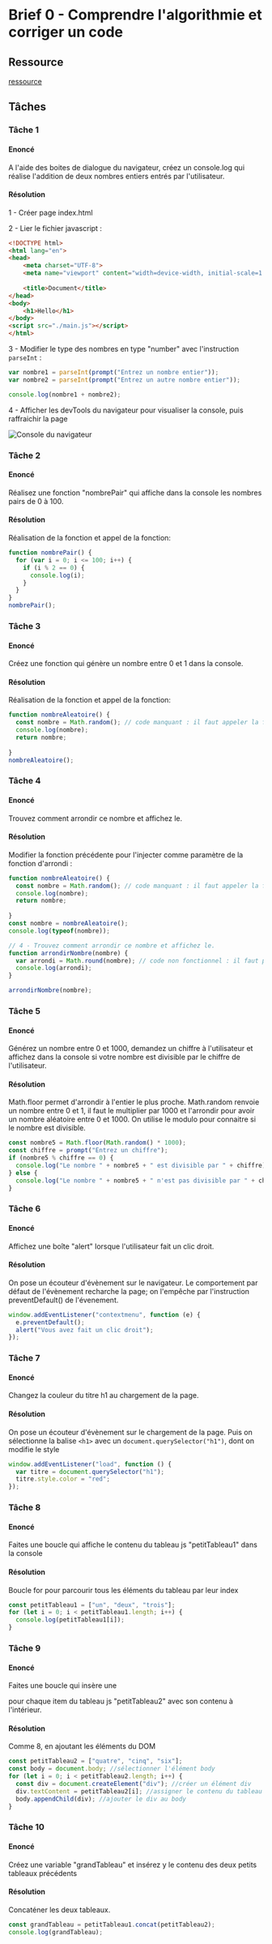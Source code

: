 # Brief 0 - Comprendre l'algorithmie et corriger un code

## Ressource
[ressource](https://github.com/MessaliHadj/cdaMaif)

## Tâches

### Tâche 1 

#### Enoncé
A l'aide des boites de dialogue du navigateur, créez un console.log qui réalise l'addition de deux nombres entiers entrés par l'utilisateur.

#### Résolution
1 - Créer page index.html

2 - Lier le fichier javascript : 
```html
<!DOCTYPE html>
<html lang="en">
<head>
    <meta charset="UTF-8">
    <meta name="viewport" content="width=device-width, initial-scale=1.0">
    
    <title>Document</title>
</head>
<body>
    <h1>Hello</h1>
</body>
<script src="./main.js"></script>
</html>
```

3 - Modifier le type des nombres en type "number" avec l'instruction `parseInt` :

```js
var nombre1 = parseInt(prompt("Entrez un nombre entier"));
var nombre2 = parseInt(prompt("Entrez un autre nombre entier"));

console.log(nombre1 + nombre2);
```
4 - Afficher les devTools du navigateur pour visualiser la console, puis raffraichir la page

![Console du navigateur](img/console01.png "Résultat dans la console du navigateur")

### Tâche 2 

#### Enoncé
Réalisez une fonction "nombrePair" qui affiche dans la console les nombres pairs de 0 à 100.

#### Résolution
Réalisation de la fonction et appel de la fonction:

```js
function nombrePair() {
  for (var i = 0; i <= 100; i++) {
    if (i % 2 == 0) {
      console.log(i);
    }
  }
}
nombrePair();
```

### Tâche 3 

#### Enoncé
Créez une fonction qui génère un nombre entre 0 et 1 dans la console.

#### Résolution
Réalisation de la fonction et appel de la fonction:

```js
function nombreAleatoire() {
  const nombre = Math.random(); // code manquant : il faut appeler la fonction Math.random()
  console.log(nombre);
  return nombre;
  
}
nombreAleatoire();
```

### Tâche 4 

#### Enoncé
Trouvez comment arrondir ce nombre et affichez le.

#### Résolution

Modifier la fonction précédente pour l'injecter comme paramètre de la fonction d'arrondi : 

```js
function nombreAleatoire() {
  const nombre = Math.random(); // code manquant : il faut appeler la fonction Math.random()
  console.log(nombre);
  return nombre;
  
}
const nombre = nombreAleatoire();
console.log(typeof(nombre));

// 4 - Trouvez comment arrondir ce nombre et affichez le.
function arrondirNombre(nombre) {
  var arrondi = Math.round(nombre); // code non fonctionnel : il faut passer le nombre en paramètre de la fonction Math.round()
  console.log(arrondi);
}

arrondirNombre(nombre);
```

### Tâche 5 

#### Enoncé
Générez un nombre entre 0 et 1000, demandez un chiffre à l'utilisateur et affichez dans la console si votre nombre est divisible par le chiffre de l'utilisateur.

#### Résolution

Math.floor permet d'arrondir à l'entier le plus proche. Math.random renvoie un nombre entre 0 et 1, il faut le multiplier par 1000 et l'arrondir pour avoir un nombre aléatoire entre 0 et 1000. On utilise le modulo pour connaitre si le nombre est divisible. 

```js
const nombre5 = Math.floor(Math.random() * 1000); 
const chiffre = prompt("Entrez un chiffre");
if (nombre5 % chiffre == 0) {
  console.log("Le nombre " + nombre5 + " est divisible par " + chiffre);
} else {
  console.log("Le nombre " + nombre5 + " n'est pas divisible par " + chiffre);
}
```

### Tâche 6 

#### Enoncé
Affichez une boîte "alert" lorsque l'utilisateur fait un clic droit.

#### Résolution

On pose un écouteur d'évènement sur le navigateur. Le comportement par défaut de l'évènement recharche la page; on l'empêche par l'instruction preventDefault() de l'évenement.

```js
window.addEventListener("contextmenu", function (e) {
  e.preventDefault(); 
  alert("Vous avez fait un clic droit");
});
```

### Tâche 7 

#### Enoncé
Changez la couleur du titre h1 au chargement de la page.

#### Résolution

On pose un écouteur d'évènement sur le chargement de la page. Puis on sélectionne la balise `<h1>` avec un `document.querySelector("h1")`, dont on modifie le style

```js
window.addEventListener("load", function () {
  var titre = document.querySelector("h1"); 
  titre.style.color = "red";
});
```
### Tâche 8

#### Enoncé
Faites une boucle qui affiche le contenu du tableau js "petitTableau1" dans la console

#### Résolution

Boucle for pour parcourir tous les éléments du tableau par leur index

```js
const petitTableau1 = ["un", "deux", "trois"];
for (let i = 0; i < petitTableau1.length; i++) {
  console.log(petitTableau1[i]);
}
```
### Tâche 9

#### Enoncé
Faites une boucle qui insère une <div> pour chaque item du tableau js "petitTableau2" avec son contenu à l'intérieur.

#### Résolution

Comme 8, en ajoutant les éléments du DOM

```js
const petitTableau2 = ["quatre", "cinq", "six"];
const body = document.body; //sélectionner l'élément body
for (let i = 0; i < petitTableau2.length; i++) {
  const div = document.createElement("div"); //créer un élément div
  div.textContent = petitTableau2[i]; //assigner le contenu du tableau à la propriété textContent du div
  body.appendChild(div); //ajouter le div au body
}
```
### Tâche 10

#### Enoncé
Créez une variable "grandTableau" et insérez y le contenu des deux petits tableaux précédents

#### Résolution

Concaténer les deux tableaux.

```js
const grandTableau = petitTableau1.concat(petitTableau2);
console.log(grandTableau);
```
